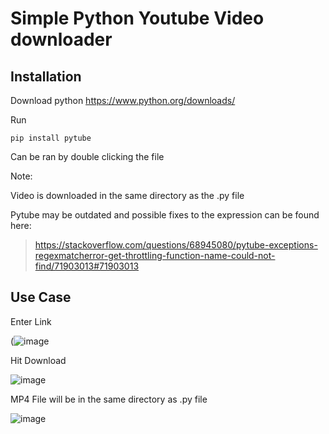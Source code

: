 # Simple Python Youtube Video downloader

## Installation

Download python https://www.python.org/downloads/

Run
```
pip install pytube
```

Can be ran by double clicking the file

Note:

Video is downloaded in the same directory as the .py file

Pytube may be outdated and possible fixes to the expression can be found here:
> https://stackoverflow.com/questions/68945080/pytube-exceptions-regexmatcherror-get-throttling-function-name-could-not-find/71903013#71903013


## Use Case
Enter Link

(![image](https://user-images.githubusercontent.com/60777727/167256874-e3f31c5a-3b6b-47f3-bf80-d8815199956a.png)

Hit Download

![image](https://user-images.githubusercontent.com/60777727/167256898-abd276b4-6e35-4a44-aff0-812da4d8be41.png)

MP4 File will be in the same directory as .py file

![image](https://user-images.githubusercontent.com/60777727/167256907-28894522-f0f1-4af0-96c9-a124cd6739a3.png)

